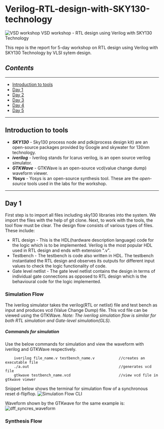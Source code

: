 # Verilog-RTL-design-with-SKY130-technology

![VSD workshop](https://user-images.githubusercontent.com/78468534/120083126-45241080-c0e4-11eb-9c1e-c970c2737ca1.jpeg)
VSD workshop - RTL design using Verilog with SKY130 Technology

This repo is the report for 5-day workshop on RTL design using Verilog with SKY130 Technology by VLSI sytem design.

## *Contents*
------------
* [Introduction to tools](introduction-to-tools)
* [Day 1](day-1)
* [Day 2](day-2)
* [Day 3](day-3)
* [Day 4](day-4)
* [Day 5](day-5)

---------
## Introduction to tools
* **_SKY130_** - Sky130 process node and pdk(process design kit) are an open-source packages provided by Google and skywater for 130nm technology.
* **_iverilog_** - Iverilog stands for Icarus verilog, is an open source verilog simulator.
* **_GTKWave_** - GTKWave is an open-source vcd(value change dump) waveform viewer.
* **_Yosys_** - Yosys is an open-source synthesis tool.
These are the _open-source_ tools used in the labs for the workshop.
---------
## Day 1
First step is to import all files including sky130 libraries into the system. We import the files with the help of git clone. Next, to work with the tools, the tool flow must be clear.
The design flow consists of various types of files. These include:
* RTL design - This is the HDL(hardware description language) code for the logic which is to be implemented. Verilog is the most popular HDL used in RTL design and ends with extension ".v".
* Testbench - The testbench is code also written in HDL. The testbench instantiated the RTL design and observes its outputs for different input values to check the logic functionality of code.
* Gate level netlist - The gate level netlist contains the design in terms of individual gate connections as opposed to RTL design which is the behavioural code for the logic implemented.
### Simulation Flow
The iverilog simulator takes the verilog(RTL or netlist) file and test bench as input and produces vcd (Value Change Dump) file. This vcd file can be viewed using the GTKWave.
*Note: The iverilog simulation flow is similar for both RTL simulation and Gate-level simulation(GLS).*
##### Commands for simulation
Use the below commands for simulation and view the waveform with iverilog and GTKWave respectively.

        iverilog file_name.v testbench_name.v           //creates an executable file
        ./a.out                                         //generates vcd file
        gtkwave testbench_name.vcd                      //view vcd file in gtkwave viewer
Snippet below shows the terminal for simulation flow of a synchronous reset d-flipflop.
![Simulation Flow CLI](https://user-images.githubusercontent.com/78468534/120084681-dd73c280-c0ef-11eb-9831-792c15cb5a2d.jpeg)
  
Waveform shown by the GTKwave for the same example is:
![dff_syncres_waveform](https://user-images.githubusercontent.com/78468534/120097697-ab924880-c14f-11eb-91f5-96a38ad9ea57.jpeg)
  
### Synthesis Flow
